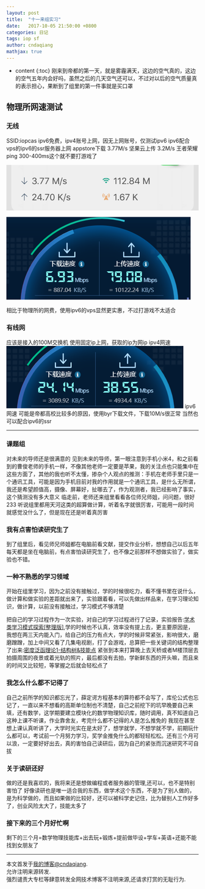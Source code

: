 ```yaml
---
layout: post
title:  "十一来组实习"
date:   2017-10-05 21:50:00 +0800
categories: 日记
tags: iop sf
author: cndaqiang
mathjax: true
---
```

* content
{:toc}
刚来到帝都的第一天，就是雾霾满天，这边的空气真的，这边的空气五年内会好吗，虽然之后的几天空气还可以，不过对以后的空气质量真的表示担心，果断到了组里的第一件事就是买口罩




## 物理所网速测试
### 无线
SSID:iopcas
ipv6免费，ipv4账号上网，因无上网账号，仅测试ipv6
ipv6配合vps的ipv6的ssr服务器上网
appstore下载 3.77M/s
坚果云上传 3.2M/s
王者荣耀ping 300-400ms这个就不要打游戏了

![手机ipv6 ssr，AppStore下载](/uploads/2017/10/086a959fe63b2eab107cdd963b788f01.png)


![PC ipv6 ssr 网速测试](/uploads/2017/10/13dc3bcdd18a7141d4e0983214432568.png)

相比于物理所的网费，使用ipv6的vps显然更实惠，不过打游戏不太适合
### 有线网
应该是接入的100M交换机
使用固定ip上网，获取的ip为网ip
ipv4网速
![](/uploads/2017/10/ee51bc303ae3f75f8f1d1b9b611bb43c.png)
ipv6网速
可能是帝都高校比较多的原因，使用byr下载文件，下载10M/s很正常
当然也可以配合ipv6的ssr

---
### 课题组
对未来的导师还是很满意的
见到未来的导师，第一眼注意到手机小米4，和之前看到的曹俊老师的手机一样，不像其他老师一定要是苹果，我的关注点也只能集中在这些方面了，其他的我也听不太懂，掺杂个人观点的推测：手机在老师手里只是一个通讯工具，可能是因为手机目前对我的作用就是一个通讯工具，是什么无所谓，我还是希望颜值高，摄像、屏幕好，扯哪去了，作为观测者，我已经影响了事实，这个猜测没有多大意义
临走前，老师还来组里看看各位师兄师姐，问问题，很好233
听说组里都用天河这类的超算做计算，听着名字就很厉害，可能用一段时间就感觉没什么了，但是现在还是听着真厉害

### 我有点害怕读研究生了
到了组里后，看见师兄师姐都在电脑前看文献，提交作业分析，想想自己以后五年每天都是坐在电脑前，有点害怕读研究生了，也不像之前那样不想做实验了，做实验也不错。
### 一种不熟悉的学习领域
开始在组里学习，因为之前没有接触过，学的时候很吃力，看不懂书里在说什么，做计算和做实验的差距就出来了，实验跟着看，可以先做出样品来，在学习理论知识，做计算，以前没有接触过，学习模式不够清楚

把自己的学习过程作为一次实验，对自己的学习过程进行了记录，实验报告:[学术类学习模式探索[整理版]](/2017/10/04/sci/),学的时候也不认真，效率没有提上去，更主要原因是，我想在两三天内能入门，给自己的压力有点大，学的时候非常紧张，影响很大，磨磨蹭蹭，加上中间又看了几集电视剧，打了会游戏，总算把一些关键词的结构整理了出来:[密度泛函理论1-结构树&技能点](/2017/10/02/dft/)
紧张到本来打算晚上去天桥或者M楼顶层去拍摄周围的夜景或着光轨的照片，最后都没有去拍，学新鲜东西的开头嘛，而且来的时间又比较短，等掌握之后就会轻松点了
### 我怎么什么都不记得了
自己之前所学的知识都忘光了，薛定谔方程基本的算符都不会写了，库伦公式也忘记了，一直以来不想看的高斯单位制也不清楚，自己之前挖下的坑早晚要自己来填，还有数学，这学期要建立模块化的数学物理知识库，随时调用，真不知道自己这种上课不听课，作业靠舍友，考完什么都不记得的人是怎么推免的
我现在甚至想上课认真听讲了，大学时光实在是太好了，想学就学，不想学就不学，前期玩什么都可以，考试前一个月努力学习，奖学金推免什么的都轻轻松松。还有三个月可以浪，一定要好好出去，真的害怕自己读研后，因为自己的紧张而沉迷研究不可自拔
### 关于读研还好
做的还是我喜欢的，我将来还是想做编程或者服务器的管理,还可以，也不是特别害怕了
好像读研也是唯一适合我的东西，做学术这个东西，不是为了别人做的，是为科学做的，而且如果做的比较好，还可以被科学史记住，比为替别人工作好多了，创业风险太大了，技能太多了
### 接下来的三个月好忙啊
剩下的三个月=数学物理技能库+出去玩+锻炼+提前做毕设+学车+英语+还能不能找到女朋友了







------
本文首发于[我的博客@cndaqiang](https://cndaqiang.github.io/).<br>
允许注明来源转发.<br>
强烈谴责大专栏等肆意转发全网技术博客不注明来源,还请求打赏的无耻行为.
